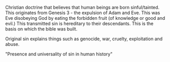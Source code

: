 Christian doctrine that believes that human beings are born sinful/tainted. This originates from Genesis 3 - the expulsion of Adam and Eve. This was Eve disobeying God by eating the forbidden fruit (of knowledge or good and evil.) This transmitted sin is hereditary to their descendants. This is the basis on which the bible was built. 

Original sin explains things such as genocide, war, cruelty, exploitation and abuse. 

"Presence and universality of sin in human history"